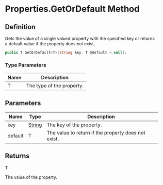 # Properties.GetOrDefault Method
## Definition

Gets the value of a single valued property with the specified key or returns a default value if the property does not exist.

```c#
public T GetOrDefault<T>(string key, T @default = null);
```

### Type Parameters

| Name | Description |
| ---- | ----------- |
| T | The type of the property. |

## Parameters

| Name | Type | Description |
| ---- | ---- | ----------- |
| key | [String](https://learn.microsoft.com/en-gb/dotnet/api/System.String) | The key of the property. |
| default | T | The value to return if the property does not exist. |

## Returns

T

The value of the property.
